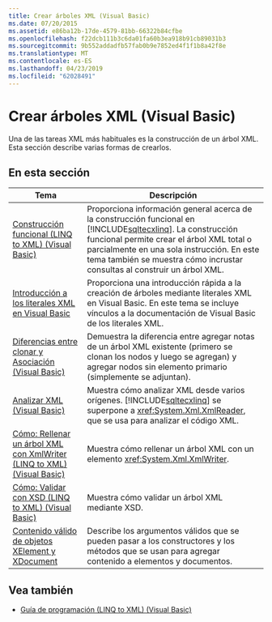 ```yaml
---
title: Crear árboles XML (Visual Basic)
ms.date: 07/20/2015
ms.assetid: e86ba12b-17de-4579-81bb-66322b84cfbe
ms.openlocfilehash: f22dcb111b3c6da01fa60b3ea918b91cb89031b3
ms.sourcegitcommit: 9b552addadfb57fab0b9e7852ed4f1f1b8a42f8e
ms.translationtype: MT
ms.contentlocale: es-ES
ms.lasthandoff: 04/23/2019
ms.locfileid: "62028491"
---
```

# <a name="creating-xml-trees-visual-basic"></a>Crear árboles XML (Visual Basic)
Una de las tareas XML más habituales es la construcción de un árbol XML. Esta sección describe varias formas de crearlos.  
  
## <a name="in-this-section"></a>En esta sección  
  
|Tema|Descripción|  
|-----------|-----------------|  
|[Construcción funcional (LINQ to XML) (Visual Basic)](../../../../visual-basic/programming-guide/concepts/linq/functional-construction-linq-to-xml.md)|Proporciona información general acerca de la construcción funcional en [!INCLUDE[sqltecxlinq](~/includes/sqltecxlinq-md.md)]. La construcción funcional permite crear el árbol XML total o parcialmente en una sola instrucción. En este tema también se muestra cómo incrustar consultas al construir un árbol XML.|  
|[Introducción a los literales XML en Visual Basic](../../../../visual-basic/programming-guide/concepts/linq/introduction-to-xml-literals.md)|Proporciona una introducción rápida a la creación de árboles mediante literales XML en Visual Basic. En este tema se incluye vínculos a la documentación de Visual Basic de los literales XML.|  
|[Diferencias entre clonar y Asociación (Visual Basic)](../../../../visual-basic/programming-guide/concepts/linq/cloning-vs-attaching.md)|Demuestra la diferencia entre agregar notas de un árbol XML existente (primero se clonan los nodos y luego se agregan) y agregar nodos sin elemento primario (simplemente se adjuntan).|  
|[Analizar XML (Visual Basic)](../../../../visual-basic/programming-guide/concepts/linq/parsing-xml.md)|Muestra cómo analizar XML desde varios orígenes. [!INCLUDE[sqltecxlinq](~/includes/sqltecxlinq-md.md)] se superpone a <xref:System.Xml.XmlReader>, que se usa para analizar el código XML.|  
|[Cómo: Rellenar un árbol XML con XmlWriter (LINQ to XML) (Visual Basic)](../../../../visual-basic/programming-guide/concepts/linq/how-to-populate-an-xml-tree-with-an-xmlwriter-linq-to-xml.md)|Muestra cómo rellenar un árbol XML con un elemento <xref:System.Xml.XmlWriter>.|  
|[Cómo: Validar con XSD (LINQ to XML) (Visual Basic)](../../../../visual-basic/programming-guide/concepts/linq/how-to-validate-using-xsd-linq-to-xml.md)|Muestra cómo validar un árbol XML mediante XSD.|  
|[Contenido válido de objetos XElement y XDocument](../../../../visual-basic/programming-guide/concepts/linq/valid-content-of-xelement-and-xdocument-objects.md)|Describe los argumentos válidos que se pueden pasar a los constructores y los métodos que se usan para agregar contenido a elementos y documentos.|  
  
## <a name="see-also"></a>Vea también

- [Guía de programación (LINQ to XML) (Visual Basic)](../../../../visual-basic/programming-guide/concepts/linq/programming-guide-linq-to-xml.md)
